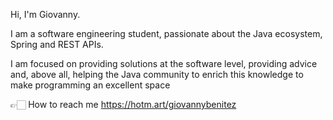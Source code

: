 Hi, I'm Giovanny.

I am a software engineering student, passionate about the Java ecosystem, Spring and REST APIs.

I am focused on providing solutions at the software level, providing advice and, above all, helping the Java community to enrich this knowledge to make programming an excellent space
 
👉🏻 How to reach me https://hotm.art/giovannybenitez


<!---
giovannybenitez/giovannybenitez is a ✨ special ✨ repository because its `README.md` (this file) appears on your GitHub profile.
You can click the Preview link to take a look at your changes.
--->
